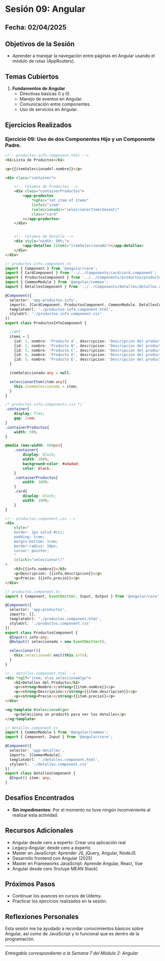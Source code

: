 # Sesión 09: Angular

## Fecha: 02/04/2025

## Objetivos de la Sesión

- Aprender a manejar la navegación entre páginas en Angular usando el módulo de rutas (AppRouters).

## Temas Cubiertos

1. **Fundamentos de Angular**
   - Directivas básicas (I y II).
   - Manejo de eventos en Angular.
   - Comunicación entre componentes.
   - Uso de servicios en Angular.

## Ejercicios Realizados

### Ejercicio 09: Uso de dos Componentes Hijo y un Componente Padre.

```html
<!-- productos-info.component.html -->
<h1>Lista de Productos</h1>

<p>{{itemSeleccionado?.nombre}}</p>

<div class="container">

    <!-- Columna de Productos -->
    <div class="containerProductos">
        <app-productos
            *ngFor="let item of items"
            [info]="item"
            (seleccionado)="seleccionarItem($event)"
            class="card"
        ></app-productos>
    </div>


    <!-- Columna de Detalle -->
    <div style="width: 50%;">
        <app-detalles [item]="itemSeleccionado"></app-detalles>
    </div>
</div>
 ```

```ts
// productos-info.component.ts
import { Component } from '@angular/core';
import { CardComponent } from '../../Components/card/card.component';
import { ProductosComponent } from '../../Components/productos/productos.component';
import { CommonModule } from '@angular/common';
import { DetallesComponent } from '../../Components/detalles/detalles.component';

@Component({
  selector: 'app-productos-info',
  imports: [CardComponent, ProductosComponent, CommonModule, DetallesComponent],
  templateUrl: './productos-info.component.html',
  styleUrl: './productos-info.component.css'
})
export class ProductosInfoComponent {

  //API
  items = [
    {id: 1, nombre: 'Producto A', descripcion: 'Descripcion del producto A', precio:100},
    {id: 2, nombre: 'Producto B', descripcion: 'Descripcion del producto B', precio:200},
    {id: 3, nombre: 'Producto C', descripcion: 'Descripcion del producto C', precio:300},
    {id: 4, nombre: 'Producto D', descripcion: 'Descripcion del producto D', precio:400},
    {id: 5, nombre: 'Producto E', descripcion: 'Descripcion del producto E', precio:500},
  ]

  itemSeleccionado:any = null;

  seleccionarItem(item:any){
    this.itemSeleccionado = item;
  }
}
```

```css
/* productos-info.components.css */
.container{
    display: flex;
    gap: 2rem;
}
.containerProductos{
    width: 50%;
}

@media (max-width: 600px){
    .container{
        display: block;
        width: 100%;
        background-color: #adadad;
        color: black;
    }
    .containerProductos{
        width: 100%;
    }
    .card{
        display: block;
        width: 100%;
    }
}
```

```html
<!-- productos.component.css -->
<div 
    style="
    border: 1px solid #ccc;
    padding: 1rem;
    margin-bottom: 1rem;
    border-radius: 10px;
    cursor: pointer;
    "
    (click)="seleccionar()"
>
    <h3>{{info.nombre}}</h3>
    <p>Descripción: {{info.descripcion}}</p>
    <p>Precio: {{info.precio}}</p>
</div>
```

```ts
// productos.component.ts
import { Component, EventEmitter, Input, Output } from '@angular/core';

@Component({
  selector: 'app-productos',
  imports: [],
  templateUrl: './productos.component.html',
  styleUrl: './productos.component.css'
})
export class ProductosComponent {
  @Input() info:any;
  @Output() seleccionado = new EventEmitter();

  seleccionar(){
    this.seleccionado.emit(this.info);
  }
}
```

```html
<!-- detalles.component.html -->
<div *ngIf="item; else seleccionaAlgo">
    <h2>Detalles del Producto</h2>
    <p><strong>Nombre:</strong>{{item.nombre}}</p>
    <p><strong>Descripción:</strong>{{item.descripcion}}</p>
    <p><strong>Precio:</strong>{{item.precio}}</p>
</div>

<ng-template #seleccionaAlgo>
    <p>Selecciona un producto para ver los detalles</p>
</ng-template>
```

```ts
// detalles.component.ts
import { CommonModule } from '@angular/common';
import { Component, Input } from '@angular/core';

@Component({
  selector: 'app-detalles',
  imports: [CommonModule],
  templateUrl: './detalles.component.html',
  styleUrl: './detalles.component.css'
})
export class DetallesComponent {
  @Input() item: any;
}
```

## Desafíos Encontrados

- **Sin impedimentos:** Por el momento no tuve ningún inconveniente al realizar esta actividad.  

## Recursos Adicionales

- Angular desde cero a experto: Crear una aplicación real
- Legacy-Angular: desde cero a experto
- Master en JavaScript: Aprender JS, jQuery, Angular, NodeJS
- Desarrollo frontend con Angular (2025)
- Master en Frameworks JavaScript: Aprende Angular, React, Vue
- Angular desde cero (Incluye MEAN Stack)

## Próximos Pasos

- Continuar los avances en cursos de Udemy. 
- Practicar los ejercicios realizados en la sesión.

## Reflexiones Personales

Esta sesión me ha ayudado a recordar conocimientos básicos sobre Angular, así como de JavaScript y lo funcional que es dentro de la programación.

---

*Entregable correspondiente a la Semana 7 del Módulo 2: Angular*